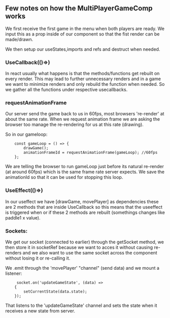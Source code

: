 ## Few notes on how the MultiPlayerGameComp works


We first receive the first game in the menu when both players are ready. We input this as a prop inside of our component so that the fist render can be made/drawn. 

We then setup our useStates,imports and refs and destruct when needed.

### UseCallback(()=>)

In react usually what happens is that the methods/functions get rebuilt on every render. This may lead to further unnecessary renders and in a game we want to minimize renders and only rebuild the function when needed. So we gather all the functions under respective usecallbacks.


### requestAnimationFrame

Our server send the game back to us in 60fps, most browsers 're-render' at about the same rate. When we request animation frame we are asking the browser too manage the re-rendering for us at this rate (drawing).

So in our gameloop:

        const gameLoop = () => {
            drawGame();
            animationFrameId = requestAnimationFrame(gameLoop); //60fps 
        };

We are telling the browser to run gameLoop just before its natural re-render (at around 60fps) which is the same frame rate server expects. We save the animationId so that it can be used for stopping this loop.


### UseEffect(()=>)

In our useffect we have [drawGame, movePlayer] as dependencies these are 2 methods that are inside UseCallback so this means that the useeffect is triggered when or if these 2 methods are rebuilt (somethings changes like paddle1 x value).


### Sockets:

We get our socket (connected to earlier) through the getSocket method, we then store it in socketRef because we want to acces it without causing re-renders and we also want to use the same socket across the component without losing it or re-calling it.

We .emit through the 'movePlayer' "channel" (send data) and we mount a listener:

         socket.on('updateGameState', (data) => 
        {
            setCurrentState(data.state);
        });

That listens to the 'updateGameState' channel and sets the state when it receives a new state from server.

